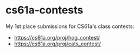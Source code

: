 # cs61a-contests
My 1st place submissions for CS61a's class contests:
- https://cs61a.org/proj/hog_contest/
- https://cs61a.org/proj/cats_contest/

